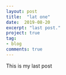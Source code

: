 ```yaml
---
layout: post
title:  "lat one"
date:  2019-08-20 
excerpt: "last post."
project: true
tag:
- blog
comments: true
---
```


This is my last post
  
